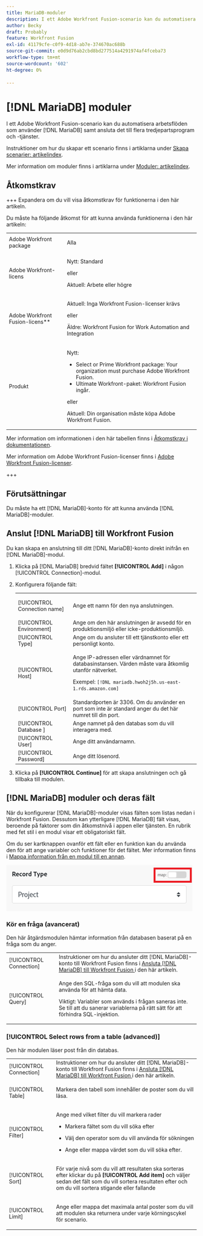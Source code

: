 ```yaml
---
title: MariaDB-moduler
description: I ett Adobe Workfront Fusion-scenario kan du automatisera arbetsflöden som använder  [!DNL MariaDB] och ansluta det till flera tredjepartsprogram och -tjänster.
author: Becky
draft: Probably
feature: Workfront Fusion
exl-id: 41179cfe-c0f9-4d18-ab7e-374670ac688b
source-git-commit: e0d9d76ab2cbd8bd277514a4291974af4fceba73
workflow-type: tm+mt
source-wordcount: '602'
ht-degree: 0%

---
```


# [!DNL MariaDB] moduler

I ett Adobe Workfront Fusion-scenario kan du automatisera arbetsflöden som använder [!DNL MariaDB] samt ansluta det till flera tredjepartsprogram och -tjänster.

Instruktioner om hur du skapar ett scenario finns i artiklarna under [Skapa scenarier: artikelindex](/help/workfront-fusion/create-scenarios/create-scenarios-toc.md).

Mer information om moduler finns i artiklarna under [Moduler: artikelindex](/help/workfront-fusion/references/modules/modules-toc.md).

## Åtkomstkrav

+++ Expandera om du vill visa åtkomstkrav för funktionerna i den här artikeln.

Du måste ha följande åtkomst för att kunna använda funktionerna i den här artikeln:

<table style="table-layout:auto">
 <col> 
 <col> 
 <tbody> 
  <tr> 
   <td role="rowheader">Adobe Workfront package</td> 
   <td> <p>Alla</p> </td> 
  </tr> 
  <tr data-mc-conditions=""> 
   <td role="rowheader">Adobe Workfront-licens</td> 
   <td> <p>Nytt: Standard</p><p>eller</p><p>Aktuell: Arbete eller högre</p> </td> 
  </tr> 
  <tr> 
   <td role="rowheader">Adobe Workfront Fusion-licens**</td> 
   <td>
   <p>Aktuell: Inga Workfront Fusion-licenser krävs</p>
   <p>eller</p>
   <p>Äldre: Workfront Fusion for Work Automation and Integration </p>
   </td> 
  </tr> 
  <tr> 
   <td role="rowheader">Produkt</td> 
   <td>
   <p>Nytt:</p> <ul><li>Select or Prime Workfront package: Your organization must purchase Adobe Workfront Fusion.</li><li>Ultimate Workfront-paket: Workfront Fusion ingår.</li></ul>
   <p>eller</p>
   <p>Aktuell: Din organisation måste köpa Adobe Workfront Fusion.</p>
   </td> 
  </tr>
 </tbody> 
</table>

Mer information om informationen i den här tabellen finns i [Åtkomstkrav i dokumentationen](/help/workfront-fusion/references/licenses-and-roles/access-level-requirements-in-documentation.md).

Mer information om Adobe Workfront Fusion-licenser finns i [Adobe Workfront Fusion-licenser](/help/workfront-fusion/set-up-and-manage-workfront-fusion/licensing-operations-overview/license-automation-vs-integration.md).

+++

## Förutsättningar

Du måste ha ett [!DNL MariaDB]-konto för att kunna använda [!DNL MariaDB]-moduler.

## Anslut [!DNL MariaDB] till Workfront Fusion

Du kan skapa en anslutning till ditt [!DNL MariaDB]-konto direkt inifrån en [!DNL MariaDB]-modul.

1. Klicka på [!DNL MariaDB] bredvid fältet **[!UICONTROL Add]** i någon [!UICONTROL Connection]-modul.
1. Konfigurera följande fält:

   <table style="table-layout:auto"> 
    <col> 
    <col> 
    <tbody> 
     <tr> 
      <td role="rowheader"> <p>[!UICONTROL Connection name]</p> </td> 
      <td> <p>Ange ett namn för den nya anslutningen.</p> </td> 
     </tr> 
        <tr>
        <td role="rowheader">[!UICONTROL Environment]</td>
        <td>Ange om den här anslutningen är avsedd för en produktionsmiljö eller icke-produktionsmiljö.</td>
        </tr>
        <tr>
        <td role="rowheader">[!UICONTROL Type]</td>
        <td>Ange om du ansluter till ett tjänstkonto eller ett personligt konto.</td>
        </tr>
     <tr> 
      <td role="rowheader">[!UICONTROL Host]</td> 
      <td> <p>Ange IP-adressen eller värdnamnet för databasinstansen. Värden måste vara åtkomlig utanför nätverket.</p> <p>Exempel: <code>[!DNL mariadb.hwoh2j5h.us-east-1.rds.amazon.com]</code></p> </td> 
     </tr> 
     <tr> 
      <td role="rowheader">[!UICONTROL Port]</td> 
      <td>Standardporten är 3306. Om du använder en port som inte är standard anger du det här numret till din port. </td> 
     </tr> 
     <tr> 
      <td role="rowheader">[!UICONTROL Database ]</td> 
      <td>Ange namnet på den databas som du vill interagera med.</td> 
     </tr> 
     <tr> 
      <td role="rowheader">[!UICONTROL User]</td> 
      <td>Ange ditt användarnamn.</td> 
     </tr> 
     <tr> 
      <td role="rowheader">[!UICONTROL Password]</td> 
      <td>Ange ditt lösenord.</td> 
     </tr> 
    </tbody> 
   </table>

1. Klicka på **[!UICONTROL Continue]** för att skapa anslutningen och gå tillbaka till modulen.

## [!DNL MariaDB] moduler och deras fält

När du konfigurerar [!DNL MariaDB]-moduler visas fälten som listas nedan i Workfront Fusion. Dessutom kan ytterligare [!DNL MariaDB] fält visas, beroende på faktorer som din åtkomstnivå i appen eller tjänsten. En rubrik med fet stil i en modul visar ett obligatoriskt fält.

Om du ser kartknappen ovanför ett fält eller en funktion kan du använda den för att ange variabler och funktioner för det fältet. Mer information finns i [Mappa information från en modul till en annan](/help/workfront-fusion/create-scenarios/map-data/map-data-from-one-to-another.md).

![Växla karta](/help/workfront-fusion/references/apps-and-modules/assets/map-toggle-350x74.png)

### Kör en fråga (avancerat)

Den här åtgärdsmodulen hämtar information från databasen baserat på en fråga som du anger.

<table style="table-layout:auto"> 
 <col> 
 <col> 
 <tbody> 
  <tr> 
   <td role="rowheader">[!UICONTROL Connection]</td> 
   <td>Instruktioner om hur du ansluter ditt [!DNL MariaDB]-konto till Workfront Fusion finns i <a href="#connect-mariadb-to-workfront-fusion" class="MCXref xref"> Ansluta [!DNL MariaDB] till Workfront Fusion </a> i den här artikeln.</td> 
  </tr> 
  <tr> 
   <td role="rowheader">[!UICONTROL Query]</td> 
   <td> <p>Ange den SQL-fråga som du vill att modulen ska använda för att hämta data.</p> <p>Viktigt: Variabler som används i frågan saneras inte. Se till att du sanerar variablerna på rätt sätt för att förhindra SQL-injektion.</p> </td> 
  </tr> 
 </tbody> 
</table>

### [!UICONTROL Select rows from a table (advanced)]

Den här modulen läser post från din databas.

<table style="table-layout:auto"> 
 <col> 
 <col> 
 <tbody> 
  <tr> 
   <td role="rowheader">[!UICONTROL Connection]</td> 
   <td>Instruktioner om hur du ansluter ditt [!DNL MariaDB]-konto till Workfront Fusion finns i <a href="#connect-mariadb-to-workfront-fusion" class="MCXref xref"> Ansluta [!DNL MariaDB] till Workfront Fusion </a> i den här artikeln.</td> 
  </tr> 
  <tr> 
   <td role="rowheader">[!UICONTROL Table]</td> 
   <td> <p>Markera den tabell som innehåller de poster som du vill läsa.</p> </td> 
  </tr> 
  <tr> 
   <td role="rowheader">[!UICONTROL Filter]</td> 
   <td> <p>Ange med vilket filter du vill markera rader</p> 
    <ul> 
     <li> <p>Markera fältet som du vill söka efter</p> </li> 
     <li> <p>Välj den operator som du vill använda för sökningen</p> </li> 
     <li> <p>Ange eller mappa värdet som du vill söka efter.</p> </li> 
    </ul> </td> 
  </tr> 
  <tr> 
   <td role="rowheader">[!UICONTROL Sort] </td> 
   <td> <p>För varje nivå som du vill att resultaten ska sorteras efter klickar du på <strong>[!UICONTROL Add item]</strong> och väljer sedan det fält som du vill sortera resultaten efter och om du vill sortera stigande eller fallande</p> </td> 
  </tr> 
  <tr> 
   <td role="rowheader">[!UICONTROL Limit]</td> 
   <td> <p>Ange eller mappa det maximala antal poster som du vill att modulen ska returnera under varje körningscykel för scenario.</p> </td> 
  </tr> 
 </tbody> 
</table>
